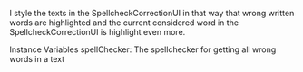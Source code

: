 I style the texts in the SpellcheckCorrectionUI in that way that wrong written words are highlighted and the current considered word in the SpellcheckCorrectionUI is highlight even more.

Instance Variables
	spellChecker:		<SpellChecker>    The spellchecker for getting all wrong words in a text

